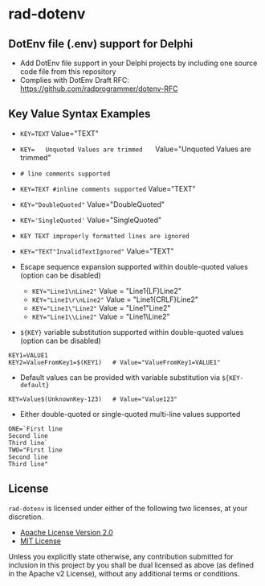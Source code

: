# rad-dotenv
## DotEnv file (.env) support for Delphi

- Add DotEnv file support in your Delphi projects by including one source code file from this repository
- Complies with DotEnv Draft RFC: https://github.com/radprogrammer/dotenv-RFC

## Key Value Syntax Examples
- `KEY=TEXT`  Value="TEXT"
- `KEY=   Unquoted Values are trimmed   `  Value="Unquoted Values are trimmed"
- `# line comments supported`
- `KEY=TEXT #inline comments supported`  Value="TEXT"
- `KEY="DoubleQuoted"`  Value="DoubleQuoted"
- `KEY='SingleQuoted'`  Value="SingleQuoted"
- `KEY TEXT improperly formatted lines are ignored`
- `KEY="TEXT"InvalidTextIgnored"`  Value="TEXT"

- Escape sequence expansion supported within double-quoted values (option can be disabled)
  - `KEY="Line1\nLine2"`  Value = "Line1{LF}Line2"
  - `KEY="Line1\r\nLine2"`  Value = "Line1{CRLF}Line2"
  - `KEY="Line1\"Line2"`  Value = "Line1"Line2"
  - `KEY="Line1\\Line2"`  Value = "Line1\Line2"

- `${KEY}` variable substitution supported within double-quoted values (option can be disabled)
````
KEY1=VALUE1
KEY2=ValueFromKey1=$(KEY1)   # Value="ValueFromKey1=VALUE1"
````
- Default values can be provided with variable substitution via `${KEY-default}`
````
KEY=Value$(UnknownKey-123)   # Value="Value123"
````


- Either double-quoted or single-quoted multi-line values supported
````
ONE=`First line
Second line
Third line`
TWO="First line
Second line
Third line"
````

## License
`rad-dotenv` is licensed under either of the following two licenses, at your discretion.

- [Apache License Version 2.0](http://www.apache.org/licenses/LICENSE-2.0)
- [MIT License](http://opensource.org/licenses/MIT)

Unless you explicitly state otherwise, any contribution submitted for inclusion in 
this project by you shall be dual licensed as above (as defined in the Apache v2 License), 
without any additional terms or conditions.

